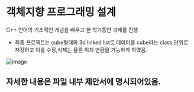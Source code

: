 객체지향 프로그래밍 설계
========================
C++ 언어의 기초적인 개념을 배우고 한 학기동안 과제를 진행

- 최종 프로젝트는 cube형태의 3d linked list로 데이터를 cube라는 class 단위로 저장하고 이를 수정,삭제는 물론 위치 변환을 가능하게 하였음.

![image](https://github.com/user-attachments/assets/3a7c723f-3634-4d25-9cec-e911ff4bdfde)

  
자세한 내용은 파일 내부 제안서에 명시되어있음.
--------------------------------------------
